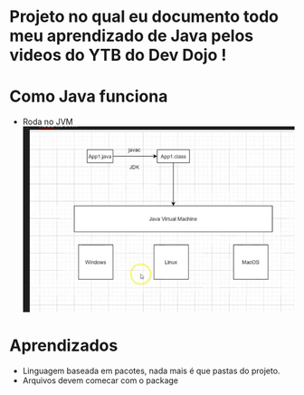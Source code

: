 # Projeto no qual eu documento todo meu aprendizado de Java pelos videos do YTB do Dev Dojo !

# Como Java funciona
- Roda no JVM 
![alt text](image.png)
# Aprendizados
- Linguagem baseada em pacotes, nada mais é que pastas do projeto.
- Arquivos devem comecar com o package